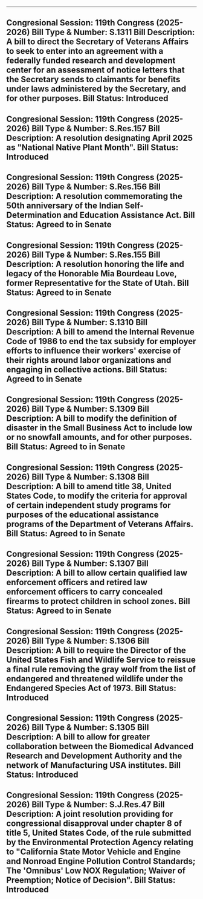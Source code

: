 ------------------------------------------------
Congresional Session: 
119th Congress (2025-2026)
Bill Type & Number: 
S.1311 
Bill Description: 
A bill to direct the Secretary of Veterans Affairs to seek to enter into an agreement with a federally funded research and development center for an assessment of notice letters that the Secretary sends to claimants for benefits under laws administered by the Secretary, and for other purposes.
Bill Status: 
Introduced
------------------------------------------------
Congresional Session: 
119th Congress (2025-2026)
Bill Type & Number: 
S.Res.157 
Bill Description: 
A resolution designating April 2025 as "National Native Plant Month".
Bill Status: 
Introduced
------------------------------------------------
Congresional Session: 
119th Congress (2025-2026)
Bill Type & Number: 
S.Res.156 
Bill Description: 
A resolution commemorating the 50th anniversary of the Indian Self-Determination and Education Assistance Act.
Bill Status: 
Agreed to in Senate
------------------------------------------------
Congresional Session: 
119th Congress (2025-2026)
Bill Type & Number: 
S.Res.155 
Bill Description: 
A resolution honoring the life and legacy of the Honorable Mia Bourdeau Love, former Representative for the State of Utah.
Bill Status: 
Agreed to in Senate
------------------------------------------------
Congresional Session: 
119th Congress (2025-2026)
Bill Type & Number: 
S.1310 
Bill Description: 
A bill to amend the Internal Revenue Code of 1986 to end the tax subsidy for employer efforts to influence their workers' exercise of their rights around labor organizations and engaging in collective actions.
Bill Status: 
Agreed to in Senate
------------------------------------------------
Congresional Session: 
119th Congress (2025-2026)
Bill Type & Number: 
S.1309 
Bill Description: 
A bill to modify the definition of disaster in the Small Business Act to include low or no snowfall amounts, and for other purposes.
Bill Status: 
Agreed to in Senate
------------------------------------------------
Congresional Session: 
119th Congress (2025-2026)
Bill Type & Number: 
S.1308 
Bill Description: 
A bill to amend title 38, United States Code, to modify the criteria for approval of certain independent study programs for purposes of the educational assistance programs of the Department of Veterans Affairs.
Bill Status: 
Agreed to in Senate
------------------------------------------------
Congresional Session: 
119th Congress (2025-2026)
Bill Type & Number: 
S.1307 
Bill Description: 
A bill to allow certain qualified law enforcement officers and retired law enforcement officers to carry concealed firearms to protect children in school zones.
Bill Status: 
Agreed to in Senate
------------------------------------------------
Congresional Session: 
119th Congress (2025-2026)
Bill Type & Number: 
S.1306 
Bill Description: 
A bill to require the Director of the United States Fish and Wildlife Service to reissue a final rule removing the gray wolf from the list of endangered and threatened wildlife under the Endangered Species Act of 1973.
Bill Status: 
Introduced
------------------------------------------------
Congresional Session: 
119th Congress (2025-2026)
Bill Type & Number: 
S.1305 
Bill Description: 
A bill to allow for greater collaboration between the Biomedical Advanced Research and Development Authority and the network of Manufacturing USA institutes.
Bill Status: 
Introduced
------------------------------------------------
Congresional Session: 
119th Congress (2025-2026)
Bill Type & Number: 
S.J.Res.47 
Bill Description: 
A joint resolution providing for congressional disapproval under chapter 8 of title 5, 
United States Code, of the rule submitted by the Environmental Protection Agency relating to "California State Motor Vehicle and Engine and Nonroad Engine Pollution Control Standards; The 'Omnibus' Low NOX Regulation; Waiver of Preemption; Notice of Decision".
Bill Status: 
Introduced
------------------------------------------------
